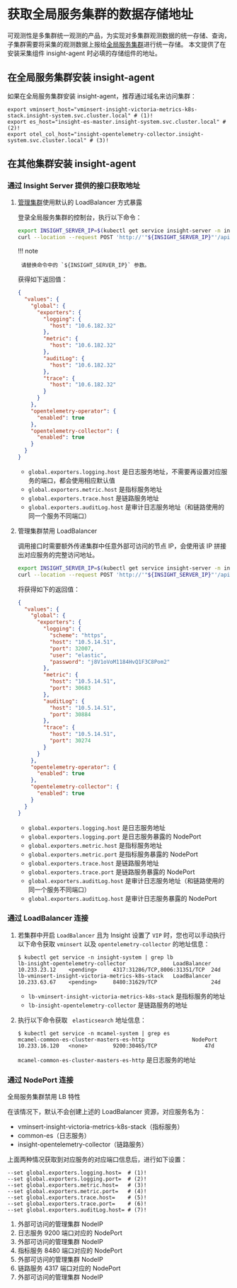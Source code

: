 # 获取全局服务集群的数据存储地址

可观测性是多集群统一观测的产品，为实现对多集群观测数据的统一存储、查询，
子集群需要将采集的观测数据上报给[全局服务集群](../../../kpanda/user-guide/clusters/cluster-role.md#_2)进行统一存储。
本文提供了在安装采集组件 insight-agent 时必填的存储组件的地址。

## 在全局服务集群安装 insight-agent

如果在全局服务集群安装 insight-agent，推荐通过域名来访问集群：

```shell
export vminsert_host="vminsert-insight-victoria-metrics-k8s-stack.insight-system.svc.cluster.local" # (1)!
export es_host="insight-es-master.insight-system.svc.cluster.local" # (2)!
export otel_col_host="insight-opentelemetry-collector.insight-system.svc.cluster.local" # (3)!
```

## 在其他集群安装 insight-agent

### 通过 Insight Server 提供的接口获取地址

1. [管理集群](../../../kpanda/user-guide/clusters/cluster-role.md#_3)使用默认的 LoadBalancer 方式暴露

    登录全局服务集群的控制台，执行以下命令：

    ```bash
    export INSIGHT_SERVER_IP=$(kubectl get service insight-server -n insight-system --output=jsonpath={.spec.clusterIP})
    curl --location --request POST 'http://'"${INSIGHT_SERVER_IP}"'/apis/insight.io/v1alpha1/agentinstallparam'
    ```

    !!! note

        请替换命令中的 `${INSIGHT_SERVER_IP}` 参数。

    获得如下返回值：

    ```json
    {
      "values": {
        "global": {
          "exporters": {
            "logging": {
              "host": "10.6.182.32"
            },
            "metric": {
              "host": "10.6.182.32"
            },
            "auditLog": {
              "host": "10.6.182.32"
            },
            "trace": {
              "host": "10.6.182.32"
            }
          }
        },
        "opentelemetry-operator": {
          "enabled": true
        },
        "opentelemetry-collector": {
          "enabled": true
        }
      }
    }
    ```

    - `global.exporters.logging.host` 是日志服务地址，不需要再设置对应服务的端口，都会使用相应默认值
    - `global.exporters.metric.host` 是指标服务地址
    - `global.exporters.trace.host` 是链路服务地址
    - `global.exporters.auditLog.host` 是审计日志服务地址（和链路使用的同一个服务不同端口）

1. 管理集群禁用 LoadBalancer

    调用接口时需要额外传递集群中任意外部可访问的节点 IP，会使用该 IP 拼接出对应服务的完整访问地址。

    ```bash
    export INSIGHT_SERVER_IP=$(kubectl get service insight-server -n insight-system --output=jsonpath={.spec.clusterIP})
    curl --location --request POST 'http://'"${INSIGHT_SERVER_IP}"'/apis/insight.io/v1alpha1/agentinstallparam' --data '{"extra": {"EXPORTER_EXTERNAL_IP": "10.5.14.51"}}'
    ```

    将获得如下的返回值：

    ```json
    {
      "values": {
        "global": {
          "exporters": {
            "logging": {
              "scheme": "https",
              "host": "10.5.14.51",
              "port": 32007,
              "user": "elastic",
              "password": "j8V1oVoM1184HvQ1F3C8Pom2"
            },
            "metric": {
              "host": "10.5.14.51",
              "port": 30683
            },
            "auditLog": {
              "host": "10.5.14.51",
              "port": 30884
            },
            "trace": {
              "host": "10.5.14.51",
              "port": 30274
            }
          }
        },
        "opentelemetry-operator": {
          "enabled": true
        },
        "opentelemetry-collector": {
          "enabled": true
        }
      }
    }
    ```

    - `global.exporters.logging.host` 是日志服务地址
    - `global.exporters.logging.port` 是日志服务暴露的 NodePort
    - `global.exporters.metric.host` 是指标服务地址
    - `global.exporters.metric.port` 是指标服务暴露的 NodePort
    - `global.exporters.trace.host` 是链路服务地址
    - `global.exporters.trace.port` 是链路服务暴露的 NodePort
    - `global.exporters.auditLog.host` 是审计日志服务地址（和链路使用的同一个服务不同端口）
    - `global.exporters.auditLog.host` 是审计日志服务暴露的 NodePort

### 通过 LoadBalancer 连接

1. 若集群中开启 `LoadBalancer` 且为 Insight 设置了 `VIP` 时，您也可以手动执行以下命令获取 `vminsert` 以及 `opentelemetry-collector` 的地址信息：

    ```shell
    $ kubectl get service -n insight-system | grep lb
    lb-insight-opentelemetry-collector               LoadBalancer   10.233.23.12    <pending>     4317:31286/TCP,8006:31351/TCP  24d
    lb-vminsert-insight-victoria-metrics-k8s-stack   LoadBalancer   10.233.63.67    <pending>     8480:31629/TCP                 24d
    ```
    
    - `lb-vminsert-insight-victoria-metrics-k8s-stack` 是指标服务的地址
    - `lb-insight-opentelemetry-collector` 是链路服务的地址

1. 执行以下命令获取 ` elasticsearch` 地址信息：

    ```shell
    $ kubectl get service -n mcamel-system | grep es
    mcamel-common-es-cluster-masters-es-http               NodePort    10.233.16.120   <none>        9200:30465/TCP               47d
    ```

    `mcamel-common-es-cluster-masters-es-http` 是日志服务的地址

### 通过 NodePort 连接

全局服务集群禁用 LB 特性

在该情况下，默认不会创建上述的 LoadBalancer 资源，对应服务名为：

- vminsert-insight-victoria-metrics-k8s-stack（指标服务）
- common-es（日志服务）
- insight-opentelemetry-collector（链路服务）

上面两种情况获取到对应服务的对应端口信息后，进行如下设置：

```shell
--set global.exporters.logging.host=  # (1)!
--set global.exporters.logging.port=  # (2)!
--set global.exporters.metric.host=   # (3)!
--set global.exporters.metric.port=   # (4)!
--set global.exporters.trace.host=    # (5)!
--set global.exporters.trace.port=    # (6)!
--set global.exporters.auditLog.host= # (7)!
```

1. 外部可访问的管理集群 NodeIP
2. 日志服务 9200 端口对应的 NodePort
3. 外部可访问的管理集群 NodeIP
4. 指标服务 8480 端口对应的 NodePort
5. 外部可访问的管理集群 NodeIP
6. 链路服务 4317 端口对应的 NodePort
7. 外部可访问的管理集群 NodeIP
